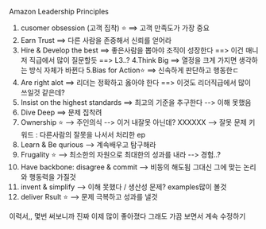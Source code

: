 Amazon Leadership Principles 
1. cusomer obsession (고객 집착) :star:
  ==> 고객 만족도가 가장 중요
2. Earn Trust 
  ==> 다른 사람을 존중해서 신뢰를 얻어라 
3. Hire & Develop the best
  ==> 좋은사람을 뽑아야 조직이 성장한다
  ==> 이건 매니저 직급에서 많이 질문할듯
  ==> L3..?
4.Think Big
  ==> 열정을 크게 가지면 생각하는 방식 자체가 바뀐다
5.Bias for Action:star:
  ==> 신속하게 판단하고 행동한ㄷ
6. Are right alot
  ==> 리더는 정확하고 옳아야 한다
  ==> 이것도 리더직급에서 많이 쓰일것 같은데?
7. Insist on the highest standards
  ==> 최고의 기준을 추구한다 
  --> 이해 못했음
8. Dive Deep 
  ==> 문제 집착려
9. Ownership :star:
  --> 주인의식 
  --> 이거 내잘못 아닌데? XXXXXX
  --> 잘못 문제 키워드 : 다른사람의 잘못을 나서서 처리한 ep 
10. Learn & Be qurious
  --> 계속배우고 탐구해라
11. Frugality :star:
  --> 최소한의 자원으로 최대한의 성과를 내라
  --> 경험..?
12. Have backbone: disagree & commit
  --> 비동의 해도됨 그대신 그에 맞는 논리와 행동력을 가질것
13. invent & simplify
  --> 이해 못했다 / 생산성 문제? examples많이 볼것
14. deliver Rsult :star:
  --> 문제 극복하고 성과를 낼것


이력서,, 몇번 써보니까 진짜 이제 많이 좋아졌다
그래도 가끔 보면서 계속 수정하기
